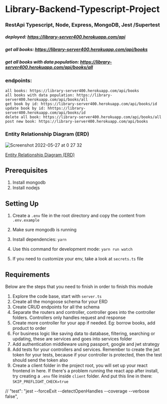 # Library-Backend-Typescript-Project
### RestApi Typescript, Node, Express, MongoDB, Jest /Supertest

##### deployed: https://library-server400.herokuapp.com/api
##### get all books: https://library-server400.herokuapp.com/api/books 
##### get all books with data population: https://library-server400.herokuapp.com/api/books/all 


###  endpoints: 


```
all books: https://library-server400.herokuapp.com/api/books
all books with data population: https://library-server400.herokuapp.com/api/books/all
get book by id: https://library-server400.herokuapp.com/api/books/id
update book by id: hhttps://library-server400.herokuapp.com/api/books/id 
delete all book: https://library-server400.herokuapp.com/api/books/all
post new book: https://library-server400.herokuapp.com/api/books

```

### Entity Relationship Diagram (ERD)



![Screenshot 2022-05-27 at 0 27 32](https://user-images.githubusercontent.com/51766137/170583219-af113de7-46b8-4e48-8967-2c51de649452.png)



[Entity Relationship Diagram (ERD)](https://github.com/moscuet/library-server100/files/8782220/Online.Bookstore.pdf)


## Prerequisites
1. Install mongodb
2. Install nodejs

## Setting Up

1. Create a `.env` file in the root directory and copy the content from `.env.example`

2. Make sure mongodb is running
3. Install dependencies: `yarn`
4. Use this command for development mode: `yarn run watch`
5. If you need to customize your env, take a look at `secrets.ts` file

## Requirements

Below are the steps that you need to finish in order to finish this module


1. Explore the code base, start with `server.ts`
2. Create all the mongoose schema for your ERD
3. Create CRUD endpoints for all the schema
4. Separate the routers and controller, controller goes into the controller folders. Controllers only handles request and response
5. Create more controller for your app if needed. Eg: borrow books, add product to order
6. For business logic like saving data to database, filtering, searching or updating, these are services and goes into services folder
7. Add authentication middleware using passport, google and jwt strategy
8. Add tests for your controllers and services. Remember to create the jwt token for your tests, because if your controller is protected, then the test should send the token also
9. Create a client folder in the project root, you will set up your react frontend in here. If there's a problem running the react app after install, try creating a `.env` file inside `client` folder. And put this line in there: `SKIP_PREFLIGHT_CHECK=true`


// "test": "jest --forceExit --detectOpenHandles --coverage --verbose false",
